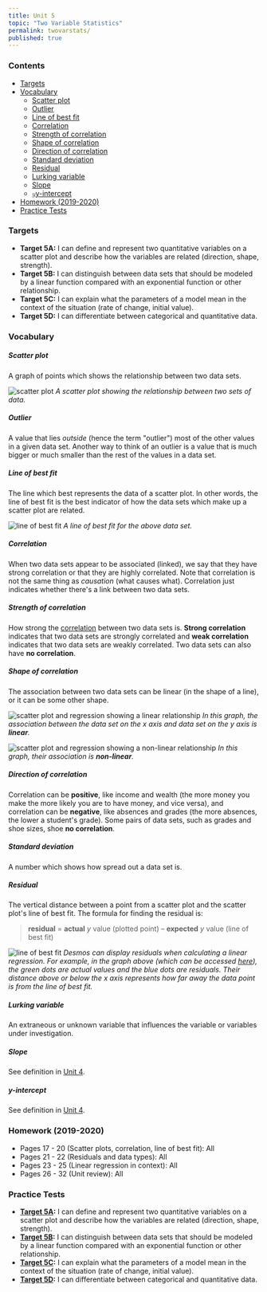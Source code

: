 ```yaml
---
title: Unit 5
topic: "Two Variable Statistics"
permalink: twovarstats/
published: true
---
```


### Contents <!-- omit in toc -->
- [Targets](#targets)
- [Vocabulary](#vocabulary)
    - [Scatter plot](#scatter-plot)
    - [Outlier](#outlier)
    - [Line of best fit](#line-of-best-fit)
    - [Correlation](#correlation)
    - [Strength of correlation](#strength-of-correlation)
    - [Shape of correlation](#shape-of-correlation)
    - [Direction of correlation](#direction-of-correlation)
    - [Standard deviation](#standard-deviation)
    - [Residual](#residual)
    - [Lurking variable](#lurking-variable)
    - [Slope](#slope)
    - [<math><semantics><mrow><mi>y</mi></mrow><annotation encoding="application/x-tex">y</annotation></semantics></math>y-intercept](#mathsemanticsmrowmiymimrowannotation-encoding%22applicationx-tex%22yannotationsemanticsmathy-intercept)
- [Homework (2019-2020)](#homework-2019-2020)
- [Practice Tests](#practice-tests)

### Targets

- **Target 5A:**  I can define and represent two quantitative variables on a scatter plot and describe how the variables are related (direction, shape, strength).
- **Target 5B:** I can distinguish between data sets that should be modeled by a linear function compared with an exponential function or other relationship.
- **Target 5C:** I can explain what the parameters of a model mean in the context of the situation (rate of change, initial value).
- **Target 5D:** I can differentiate between categorical and quantitative data.

### Vocabulary

##### Scatter plot

A graph of points which shows the relationship between two data sets.

![scatter plot](/images/scatter.png)
*A scatter plot showing the relationship between two sets of data.*

##### Outlier

A value that lies *outside* (hence the term "outlier") most of the other values in a given data set. Another way to think of an outlier is a value that is much bigger or much smaller than the rest of the values in a data set.

##### Line of best fit

The line which best represents the data of a scatter plot. In other words, the line of best fit is the best indicator of how the data sets which make up a scatter plot are related.

![line of best fit](/images/best-fit.png)
*A line of best fit for the above data set.*

##### Correlation

When two data sets appear to be associated (linked), we say that they have strong correlation or that they are highly correlated. Note that correlation is not the same thing as *causation* (what causes what). Correlation just indicates whether there's a link between two data sets.

##### Strength of correlation

How strong the [correlation](#correlation) between two data sets is. **Strong correlation** indicates that two data sets are strongly correlated and **weak correlation** indicates that two data sets are weakly correlated. Two data sets can also have **no correlation**.

##### Shape of correlation

The association between two data sets can be linear (in the shape of a line), or it can be some other shape.

![scatter plot and regression showing a linear relationship](/images/linear.png)
*In this graph, the association between the data set on the $x$ axis and data set on the $y$ axis is **linear**.*

![scatter plot and regression showing a non-linear relationship](/images/quad.png)
*In this graph, their association is **non-linear**.*

##### Direction of correlation

Correlation can be **positive**, like income and wealth (the more money you make the more likely you are to have money, and vice versa), and correlation can be **negative**, like absences and grades (the more absences, the lower a student's grade). Some pairs of data sets, such as grades and shoe sizes, shoe **no correlation**. 

##### Standard deviation

A number which shows how spread out a data set is.

##### Residual

The vertical distance between a point from a scatter plot and the scatter plot's line of best fit. The formula for finding the residual is:

> **residual** = **actual** $y$ value (plotted point) – **expected** $y$ value (line of best fit)

![line of best fit](/images/burgerville-residuals.png)
*Desmos can display residuals when calculating a linear regression. For example, in the graph above (which can be accessed [here](https://www.desmos.com/calculator/ep8zzjxobv)), the green dots are actual values and the blue dots are residuals. Their distance above or below the $x$ axis represents how far away the data point is from the line of best fit.*

##### Lurking variable

An extraneous or unknown variable that influences the variable or variables under investigation.

##### Slope

See definition in [Unit 4](/pointslopestandard/#slope).

##### $y$-intercept

See definition in [Unit 4](/pointslopestandard/#y-intercept).

<!-- ### Tutorials -->

<!-- ##### Graphing in standard form

<div class="responsive-video">
    <iframe width="560" height="315" src="https://www.youtube.com/embed/_Y-Y0mpYHu0" frameborder="0" allow="accelerometer; autoplay; encrypted-media; gyroscope; picture-in-picture" allowfullscreen></iframe>
</div> -->

### Homework (2019-2020)
- Pages 17 - 20 (Scatter plots, correlation, line of best fit): All
- Pages 21 - 22 (Residuals and data types): All
- Pages 23 - 25 (Linear regression in context): All
- Pages 26 - 32 (Unit review): All 

### Practice Tests

- **[Target 5A](https://docs.google.com/forms/d/e/1FAIpQLSdR7TCHC4N05SV_xOQKJhkx2AYOFCwf39m_8Mh_vNLSEzx62Q/viewform):** I can define and represent two quantitative variables on a scatter plot and describe how the variables are related (direction, shape, strength).
- **[Target 5B](https://docs.google.com/forms/d/e/1FAIpQLSeb2E8YK-HP462Bdqbp5GjtUZ22oIbX9Eowhgw2UzUeoD8Urg/viewform):** I can distinguish between data sets that should be modeled by a linear function compared with an exponential function or other relationship.
- **[Target 5C](https://docs.google.com/forms/d/e/1FAIpQLSfdfdX9Kl2jI8yvEDs2cbyOWzOiFQGM_TlBie_NMgghYzRO9Q/viewform):** I can explain what the parameters of a model mean in the context of the situation (rate of change, initial value).
- **[Target 5D](https://docs.google.com/forms/d/e/1FAIpQLSeIvwPYJZ2gHUGopHycLjEkrpRueOVnyyV1GKim3QBl9Irnig/viewform):** I can differentiate between categorical and quantitative data.